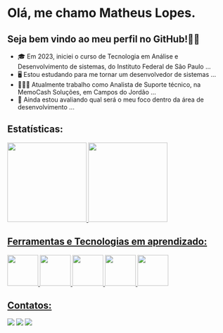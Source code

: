 # Olá, me chamo Matheus Lopes.
## Seja bem vindo ao meu perfil no GitHub!👋😁

- 🎓 Em 2023, iniciei o curso de Tecnologia em Análise e Desenvolvimento de sistemas, do Instituto Federal de São Paulo ...
- 🖥️ Estou estudando para me tornar um desenvolvedor de sistemas ...
- 🧑🏻‍💼 Atualmente trabalho como Analista de Suporte técnico, na MemoCash Soluções, em Campos do Jordão ...
- 🤔 Ainda estou avaliando qual será o meu foco dentro da área de desenvolvimento ...

## Estatísticas:

<div>
  <a href="https://github.com/Lopes-Math">
  <img loading="lazy" height="180em" src="https://github-readme-stats.vercel.app/api/top-langs/?username=Lopes-Math&layout=compact&langs_count=7&theme=dracula"/>
  <img loading="lazy" height="180em" src="https://github-readme-stats.vercel.app/api?username=Lopes-Math&show_icons=true&theme=dracula&include_all_commits=true&count_private=true"/>
</div>

## Ferramentas e Tecnologias em aprendizado:

<div>
  <img src="https://cdn.jsdelivr.net/gh/devicons/devicon@latest/icons/html5/html5-original-wordmark.svg" style="height: 70px; width: 70px"/>
  <img src="https://cdn.jsdelivr.net/gh/devicons/devicon@latest/icons/css3/css3-original-wordmark.svg" style="height: 70px; width: 70px"/>
  <img src="https://cdn.jsdelivr.net/gh/devicons/devicon@latest/icons/javascript/javascript-original.svg" style="height: 70px; width: 70px"/>
  <img src="https://cdn.jsdelivr.net/gh/devicons/devicon@latest/icons/php/php-original.svg" style="height: 70px; width: 70px"/>
  <img src="https://cdn.jsdelivr.net/gh/devicons/devicon@latest/icons/cplusplus/cplusplus-original.svg" style="height: 70px; width: 70px"/>
</div>

## Contatos:

<div>
  <a href="https://www.linkedin.com/in/matheus-lopes-de-oliveira-a01288258" target="_blank"><img loading="lazy" src="https://img.shields.io/badge/-LinkedIn-%230077B5?style=for-the-badge&logo=linkedin&logoColor=white" target="_blank"></a>   
  <a href = "lopesmathdev@gmail.com"><img loading="lazy" src="https://img.shields.io/badge/Gmail-D14836?style=for-the-badge&logo=gmail&logoColor=white" target="_blank"></a>
  <a href="https://instagram.com/m_lopesss_" target="_blank"><img loading="lazy" src="https://img.shields.io/badge/-Instagram-%23E4405F?style=for-the-badge&logo=instagram&logoColor=white" target="_blank"></a>
</div>
